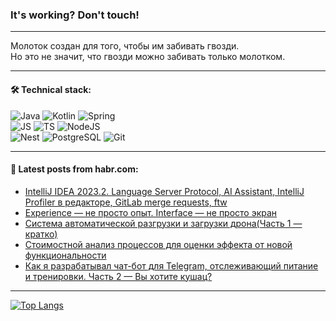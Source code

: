 ### It's working? Don't touch!

---
Молоток создан для того, чтобы им забивать гвозди. <br>
Но это не значит, что гвозди можно забивать только молотком.

---

#### 🛠️ Technical stack:

![Java](https://img.shields.io/badge/Java-informational?logo=Oracle&style=flat&logoColor=white&color=FF4500)
![Kotlin](https://img.shields.io/badge/Kotlin-informational?logo=Kotlin&style=flat&logoColor=white&color=774D97)
![Spring](https://img.shields.io/badge/SpringBoot-informational?logo=SpringBoot&style=flat&logoColor=white&color=6DB33F) <br>
![JS](https://img.shields.io/badge/JS-informational?logo=javaScript&style=flat&logoColor=black&color=F7Df1E)
![TS](https://img.shields.io/badge/TypeScript-informational?logo=typeScript&style=flat&logoColor=black&color=0667A8)
![NodeJS](https://img.shields.io/badge/NodeJS-informational?logo=node.js&style=flat&logoColor=white&color=70A760) <br>
![Nest](https://img.shields.io/badge/NestJS-informational?logo=NestJS&style=flat&logoColor=white&color=E0234E)
![PostgreSQL](https://img.shields.io/badge/PostgreSQL-informational?logo=PostgreSQL&style=flat&logoColor=white&color=DAA520)
![Git](https://img.shields.io/badge/Git-informational?logo=git&style=flat&logoColor=white&color=778899)

___

#### 💬 Latest posts from habr.com:

<!-- BLOG-POST-LIST:START -->
- [IntelliJ IDEA 2023.2. Language Server Protocol, AI Assistant, IntelliJ Profiler в редакторе, GitLab merge requests, ftw](https://habr.com/ru/companies/bar/articles/751248/?utm_source=habrahabr&utm_medium=rss&utm_campaign=751248)
- [Experience — не просто опыт. Interface — не просто экран](https://habr.com/ru/articles/751246/?utm_source=habrahabr&utm_medium=rss&utm_campaign=751246)
- [Система автоматической разгрузки и загрузки дрона&lpar;Часть 1 — кратко&rpar;](https://habr.com/ru/articles/751236/?utm_source=habrahabr&utm_medium=rss&utm_campaign=751236)
- [Стоимостной анализ процессов для оценки эффекта от новой функциональности](https://habr.com/ru/articles/751232/?utm_source=habrahabr&utm_medium=rss&utm_campaign=751232)
- [Как я разрабатывал чат-бот для Telegram, отслеживающий питание и тренировки. Часть 2 — Вы хотите кушац?](https://habr.com/ru/articles/751222/?utm_source=habrahabr&utm_medium=rss&utm_campaign=751222)
<!-- BLOG-POST-LIST:END -->

---
[![Top Langs](https://github-readme-stats-git-master-advtsetting-gmailcom.vercel.app/api/top-langs/?username=zloylis&langs_count=10&hide_title=false&title_color=e6edf3&size_weight=0.5&count_weight=0.5&layout=compact&hide_border=true&theme=dracula)](https://github.com/zloylis)

<!-- ![GitHub stats](https://github-readme-stats-git-master-advtsetting-gmailcom.vercel.app/api?username=zloylis&show_icons=true&hide_border=true&theme=dracula&hide_title=true&include_all_commits=true&count_private=true&hide=contribs&hide_rank=true) -->
